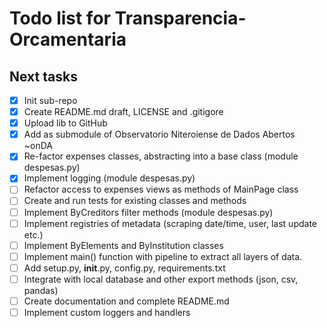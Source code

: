 Todo list for Transparencia-Orcamentaria
====

## Next tasks
- [x] Init sub-repo
- [x] Create README.md draft, LICENSE and .gitigore
- [x] Upload lib to GitHub
- [x] Add as submodule of Observatorio Niteroiense de Dados Abertos ~onDA
- [x] Re-factor expenses classes, abstracting into a base class (module despesas.py)
- [x] Implement logging (module despesas.py)
- [ ] Refactor access to expenses views as methods of MainPage class
- [ ] Create and run tests for existing classes and methods
- [ ] Implement ByCreditors filter methods (module despesas.py)
- [ ] Implement registries of metadata (scraping date/time, user, last update etc.)
- [ ] Implement ByElements and ByInstitution classes
- [ ] Implement main() function with pipeline to extract all layers of data.
- [ ] Add setup.py, __init__.py, config.py, requirements.txt
- [ ] Integrate with local database and other export methods (json, csv, pandas)
- [ ] Create documentation and complete README.md
- [ ] Implement custom loggers and handlers
